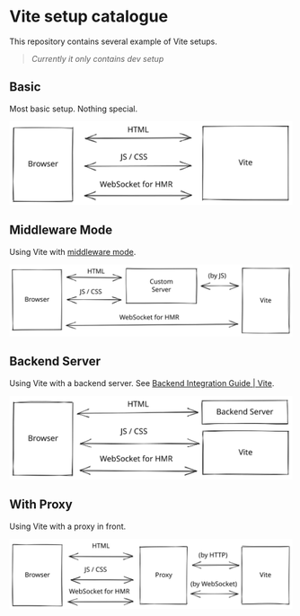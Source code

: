 # Vite setup catalogue

This repository contains several example of Vite setups.

> *Currently it only contains dev setup*

## Basic
Most basic setup. Nothing special.

![](/docs-image/basic.svg)

## Middleware Mode
Using Vite with [middleware mode](https://vitejs.dev/guide/ssr.html#setting-up-the-dev-server).

![](/docs-image/middleware-mode.svg)

## Backend Server
Using Vite with a backend server. See [Backend Integration Guide | Vite](https://vitejs.dev/guide/backend-integration.html).

![](/docs-image/backend-server.svg)

## With Proxy
Using Vite with a proxy in front.

![](/docs-image/with-proxy.svg)
